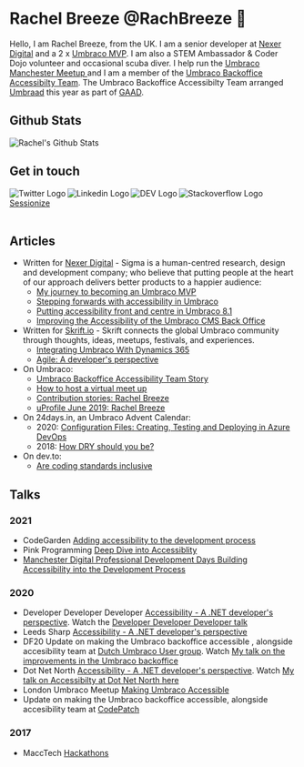 # Rachel Breeze @RachBreeze 👋
Hello, I am Rachel Breeze, from the UK.  I am a senior developer at [Nexer Digital](https://www.nexerdigital.com/) and a 2 x [Umbraco MVP](https://umbraco.com/).  I am also a STEM Ambassador & 
Coder Dojo volunteer and occasional scuba diver. 
I help run the [Umbraco Manchester Meetup ](https://www.meetup.com/Manchester-Umbraco-Meetup/) and I am a member of the [Umbraco Backoffice Accessibilty Team](https://twitter.com/UmbracoA11y). The Umbraco Backoffice Accessibilty Team arranged [Umbraad](https://umbraad.com/) this year as part of [GAAD](https://globalaccessibilityawarenessday.org/).

## Github Stats

![Rachel's Github Stats](https://github-readme-stats.vercel.app/api?username=RachBreeze&show_icons=true&hide_border=true&include_all_commits=true)

## Get in touch 

  [<img align="left" alt="Twitter Logo" src="https://img.icons8.com/fluent/48/000000/twitter.png" aria-hidden="true"/>](https://twitter.com/BreezeRachel "Rachel's Twitter Handle") 
[<img align="left" alt="Linkedin Logo" src="https://img.icons8.com/color/48/000000/linkedin.png" aria-hidden="true"/>](https://www.linkedin.com/in/rachel-breeze/ "Rachel's LinkedIn Profile") 
[<img align="left" alt="DEV Logo" src="https://img.icons8.com/ios-filled/50/000000/devpost.png" aria-hidden="true"/>](https://dev.to/rachbreeze/ "Rachel's Dev.to account") 
[<img align="left" alt="Stackoverflow Logo" src="https://img.icons8.com/color/48/000000/stackoverflow.png" aria-hidden="true"/>](https://stackoverflow.com/users/13890348/rachel "Rachel's StackOverflow account") <br/>
[Sessionize](https://sessionize.com/rachel-breeze/ "Rachel's Sessionize Profile")
<br/>
<br/>
  

## Articles 

- Written for [Nexer Digital](https://www.nexerdigital.com/news-and-thoughts/?author=Rachel+Breeze#articles) - Sigma is a human-centred research, design and development company; who believe that putting people at the heart of our approach delivers better products to a happier audience:
  - [My journey to becoming an Umbraco MVP ](https://www.designedbysigma.com/news-and-thoughts/disillusioned-developer-to-mvp-my-umbraco-journey/)
  - [Stepping forwards with accessibility in Umbraco](https://www.designedbysigma.com/news-and-thoughts/a-year-of-accessibility-with-umbraco/)
  - [Putting accessibility front and centre in Umbraco 8.1](https://www.designedbysigma.com/news-and-thoughts/putting-accessibility-front-and-centre-in-umbraco-8-1/)
  - [Improving the Accessibility of the Umbraco CMS Back Office](https://www.designedbysigma.com/news-and-thoughts/improving-the-accessibility-of-the-umbraco-cms-back-office/)
- Written for [Skrift.io](https://skrift.io/authors/rachel-breeze/) - Skrift connects the global Umbraco community through thoughts, ideas, meetups, festivals, and experiences.
  - [Integrating Umbraco With Dynamics 365](https://skrift.io/issues/integrating-umbraco-with-dynamics-365/)
  - [Agile: A developer's perspective](https://skrift.io/issues/agile-a-developer-s-perspective/)
- On Umbraco:
  - [Umbraco Backoffice Accessibility Team Story](https://umbraco.com/blog/umbraco-backoffice-accessibility-team-story/)
  - [How to host a virtual meet up](https://umbraco.com/blog/how-to-host-a-virtual-umbraco-meetup/)
  - [Contribution stories: Rachel Breeze](https://community.umbraco.com/umbracians-in-action/contribution-stories/contribution-stories-rachels-story/)
  - [uProfile June 2019: Rachel Breeze](https://umbraco.com/blog/uprofile-june-2019-rachel-breeze/)
- On 24days.in, an Umbraco Advent Calendar:
  - 2020: [Configuration Files: Creating, Testing and Deploying in Azure DevOps](https://24days.in/umbraco-cms/2020/configuration-files/)
  - 2018: [How DRY should you be?](https://24days.in/umbraco-cms/2018/how-dry-should-you-be/)
- On dev.to:
  -  [Are coding standards inclusive](https://dev.to/rachbreeze/are-coding-standards-inclusive-2ee4)

## Talks
### 2021
- CodeGarden [Adding accessibility to the development process](https://codegarden.umbraco.com/speakers/)
- Pink Programming [Deep Dive into Accessiblity](https://www.linkedin.com/events/6788417157454716928/)
- [Manchester Digital Professional Development Days Building Accessibility into the Development Process](https://www.manchesterdigital.com/event/manchester-digital/professional-development-days-building-accessibility-into-the-development-process)
### 2020
- Developer Developer Developer [Accessibility - A .NET developer's perspective](https://www.developerdeveloperdeveloper.com/schedule). Watch the [Developer Developer Developer talk](https://www.youtube.com/watch?v=wnNgcix2oNg&t=1389s)
- Leeds Sharp [Accessibility - A .NET developer's perspective](https://www.meetup.com/Leeds-Sharp/events/273722967/) 
- DF20 Update on making the Umbraco backoffice accessible , alongside accesibility team at [Dutch Umbraco User group](https://www.df20.nl/). Watch [My talk on the improvements in the Umbraco backoffice](https://youtu.be/NLhYczD5cH0)
- Dot Net North [Accessibility - A .NET developer's perspective](https://www.meetup.com/DotNetNorth/events/272797167/).  Watch  [My talk on Accessibilty at Dot Net North here](https://youtu.be/9JtUVlIjkC0)
- London Umbraco Meetup [Making Umbraco Accessible](https://www.meetup.com/The-London-Umbraco-Meetup/events/266177776/)
- Update on making the Umbraco backoffice accessible, alongside accesibility team at [CodePatch](https://candidcontributions.com/codepatch)
### 2017
- MaccTech [Hackathons](https://www.meetup.com/MaccTech/photos/27585605/)


